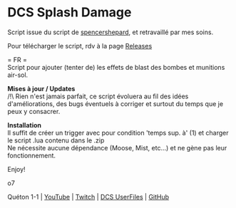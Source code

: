 # DCS Splash Damage

Script issue du script de [spencershepard](https://github.com/spencershepard/DCS-Scripts), et retravaillé par mes soins.

Pour télécharger le script, rdv à la page [Releases](https://github.com/Queton1-1/DCS-SplashDamage/releases)

= FR =  
Script pour ajouter (tenter de) les effets de blast des bombes et munitions air-sol.  


**Mises à jour / Updates**  
/!\ Rien n'est jamais parfait, ce script évoluera au fil des idées d'améliorations, des bugs éventuels à corriger et surtout du temps que je peux y consacrer.  

**Installation**  
Il suffit de créer un trigger avec pour condition 'temps sup. à' (1) et charger le script .lua contenu dans le .zip  
Ne nécessite aucune dépendance (Moose, Mist, etc...) et ne gène pas leur fonctionnement.  

Enjoy!  
  
o7  

Quéton 1-1 | [YouTube](https://www.youtube.com/channel/UCkYOYKrKMwCV-3yASP9gf8Q) | [Twitch](https://www.twitch.tv/queton11) | [DCS UserFiles](https://www.digitalcombatsimulator.com/fr/files/filter/user-is-TheJGi/apply/) | [GitHub](https://github.com/Queton1-1)
